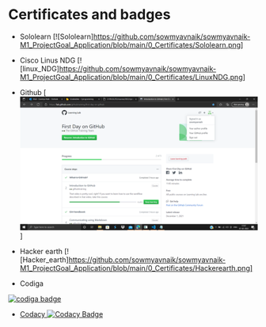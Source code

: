 # Certificates and badges
 * Sololearn
  [![Sololearn]https://github.com/sowmyavnaik/sowmyavnaik-M1_ProjectGoal_Application/blob/main/0_Certificates/Sololearn.png]

 * Cisco Linus NDG 
  [![linux_NDG]https://github.com/sowmyavnaik/sowmyavnaik-M1_ProjectGoal_Application/blob/main/0_Certificates/LinuxNDG.png]

 * Github
  [![Github_learn](https://github.com/sowmyavnaik/sowmyavnaik-M1_ProjectGoal_Application/blob/main/0_Certificates/Github.png)]

 * Hacker earth
  [![Hacker_earth]https://github.com/sowmyavnaik/sowmyavnaik-M1_ProjectGoal_Application/blob/main/0_Certificates/Hackerearth.png]

 * Codiga
  <a href="https://app.codiga.io/public/user/github/sowmyavnaik">
   <img src="https://api.codiga.io/public/badge/user/github/sowmyavnaik?style=light" alt="codiga badge" />

 * Codacy
  [![Codacy Badge](https://app.codacy.com/project/badge/Grade/9ddc8368d3e843208bafec13dfec4147)](https://www.codacy.com/gh/sowmyavnaik/sowmyavnaik-M1_ProjectGoal_Application/dashboard?utm_source=github.com&amp;utm_medium=referral&amp;utm_content=sowmyavnaik/sowmyavnaik-M1_ProjectGoal_Application&amp;utm_campaign=Badge_Grade)

